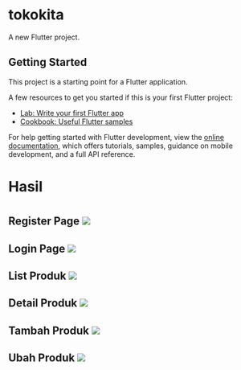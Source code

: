 # tokokita

A new Flutter project.

## Getting Started

This project is a starting point for a Flutter application.

A few resources to get you started if this is your first Flutter project:

- [Lab: Write your first Flutter app](https://docs.flutter.dev/get-started/codelab)
- [Cookbook: Useful Flutter samples](https://docs.flutter.dev/cookbook)

For help getting started with Flutter development, view the
[online documentation](https://docs.flutter.dev/), which offers tutorials,
samples, guidance on mobile development, and a full API reference.

<h1>Hasil<br><h1>
<h2>Register Page</h>
<img src="Registrasi page.png">
<h2>Login Page</h>
<img src="Login page.png">
<h2>List Produk</h>
<img src="List Produk.png">
<h2>Detail Produk</h>
<img src="Detail Produk.png">
<h2>Tambah Produk</h>
<img src="Tambah Produk.png">
<h2>Ubah Produk</h>
<img src="Ubah Produk.png">